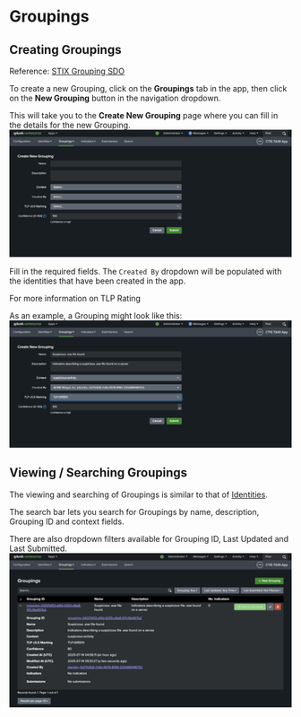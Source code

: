 # Groupings
## Creating Groupings
Reference: [STIX Grouping SDO](https://docs.oasis-open.org/cti/stix/v2.1/os/stix-v2.1-os.html#_t56pn7elv6u7)

To create a new Grouping, click on the **Groupings** tab in the app, then click on the **New Grouping** button in the navigation dropdown.

This will take you to the **Create New Grouping** page where you can fill in the details for the new Grouping.
![New Grouping Form](../img/new_grouping_blank_form.png)

Fill in the required fields. The `Created By` dropdown will be populated with the identities that have been created in the app.

For more information on TLP Rating

As an example, a Grouping might look like this:
![Example New Grouping Form](../img/new_grouping_filled_form.png)



## Viewing / Searching Groupings
The viewing and searching of Groupings is similar to that of [Identities](identities.md).

The search bar lets you search for Groupings by name, description, Grouping ID and context fields.

There are also dropdown filters available for Grouping ID, Last Updated and Last Submitted.
![View Groupings](../img/view_groupings.png)

